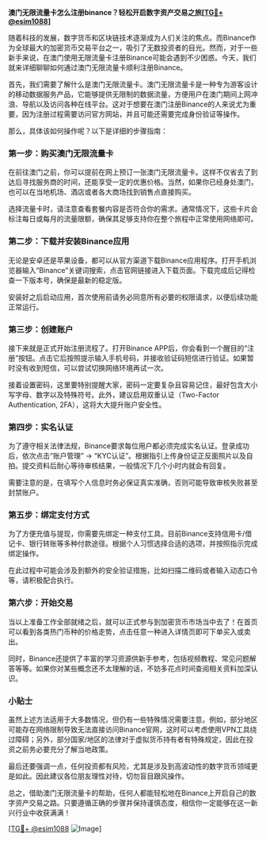 **澳门无限流量卡怎么注册binance？轻松开启数字资产交易之旅[[TG💪+ @esim1088](https://t.me/s/esim1088)]**

随着科技的发展，数字货币和区块链技术逐渐成为人们关注的焦点。而Binance作为全球最大的加密货币交易平台之一，吸引了无数投资者的目光。然而，对于一些新手来说，在澳门使用无限流量卡注册Binance可能会遇到不少困惑。今天，我们就来详细聊聊如何通过澳门无限流量卡顺利注册Binance。

首先，我们需要了解什么是澳门无限流量卡。澳门无限流量卡是一种专为游客设计的移动数据服务产品，它能够提供无限制的数据流量，方便用户在澳门期间上网冲浪、导航以及访问各种在线平台。这对于想要在澳门注册Binance的人来说尤为重要，因为注册过程需要访问官方网站，并且可能还需要完成身份验证等操作。

那么，具体该如何操作呢？以下是详细的步骤指南：

### 第一步：购买澳门无限流量卡

在前往澳门之前，你可以提前在网上预订一张澳门无限流量卡。这样不仅省去了到达后寻找服务商的时间，还能享受一定的优惠价格。当然，如果你已经身处澳门，也可以在当地机场、酒店或者各大商场找到销售点直接购买。

选择流量卡时，请注意查看套餐内容是否符合你的需求。通常情况下，这些卡片会标注每日或每月的流量限额，确保其足够支持你在整个旅程中正常使用网络即可。

### 第二步：下载并安装Binance应用

无论是安卓还是苹果设备，都可以从官方渠道下载Binance应用程序。打开手机浏览器输入“Binance”关键词搜索，点击官网链接进入下载页面。下载完成后记得检查一下版本号，确保是最新的稳定版。

安装好之后启动应用，首次使用前请务必同意所有必要的权限请求，以便后续功能正常运行。

### 第三步：创建账户

接下来就是正式开始注册流程了。打开Binance APP后，你会看到一个醒目的“注册”按钮。点击它后按照提示输入手机号码，并接收验证码短信进行验证。如果暂时没有收到短信，可以尝试切换网络环境再试一次。

接着设置密码，这里要特别提醒大家，密码一定要复杂且容易记住，最好包含大小写字母、数字以及特殊符号。此外，建议启用双重认证（Two-Factor Authentication, 2FA），这将大大提升账户安全性。

### 第四步：实名认证

为了遵守相关法律法规，Binance要求每位用户都必须完成实名认证。登录成功后，依次点击“账户管理” -> “KYC认证”。根据指引上传身份证正反面照片以及自拍。提交资料后耐心等待审核结果，一般情况下几个小时内就会有回复。

需要注意的是，在填写个人信息时务必保证真实准确，否则可能导致审核失败甚至封禁账户。

### 第五步：绑定支付方式

为了方便充值与提现，你需要先绑定一种支付工具。目前Binance支持信用卡/借记卡、银行转账等多种付款途径。根据个人习惯选择合适的选项，并按照指示完成绑定操作。

在此过程中可能会涉及到额外的安全验证措施，比如扫描二维码或者输入动态口令等，请积极配合执行。

### 第六步：开始交易

当以上准备工作全部就绪之后，就可以正式参与到加密货币市场当中去了！在首页可以看到各类热门币种的价格走势，点击任意一种进入详情页即可下单买入或卖出。

同时，Binance还提供了丰富的学习资源供新手参考，包括视频教程、常见问题解答等等。如果你对某些概念还不太理解的话，不妨多花点时间查阅相关资料加深认识。

### 小贴士

虽然上述方法适用于大多数情况，但仍有一些特殊情况需要注意。例如，部分地区可能存在网络限制导致无法直接访问Binance官网，这时可以考虑使用VPN工具绕过障碍；另外，部分国家/地区的法律对于虚拟货币持有者有特殊规定，因此在投资之前务必要充分了解当地政策。

最后还要强调一点，任何投资都有风险，尤其是涉及到高波动性的数字货币领域更是如此。因此建议各位朋友理性对待，切勿盲目跟风操作。

总之，借助澳门无限流量卡的帮助，任何人都能轻松地在Binance上开启自己的数字资产交易之路。只要遵循正确的步骤并保持谨慎态度，相信你一定能够在这一新兴行业中收获满满！

[[TG💪+ @esim1088](https://t.me/s/esim1088) ![Image](https://i.postimg.cc/4NQfJmqS/Snipaste-2025-05-13-00-14-12.png)]